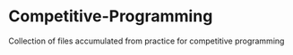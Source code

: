 # Competitive-Programming
Collection of files accumulated from practice for competitive programming
